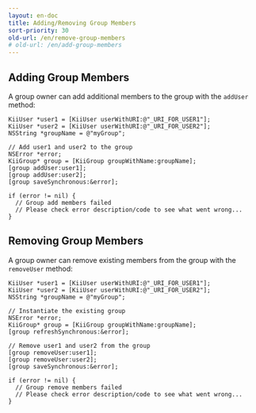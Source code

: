 ```yaml
---
layout: en-doc
title: Adding/Removing Group Members
sort-priority: 30
old-url: /en/remove-group-members
# old-url: /en/add-group-members
---
```

## Adding Group Members

A group owner can add additional members to the group with the `addUser`
method:

```objc
KiiUser *user1 = [KiiUser userWithURI:@"_URI_FOR_USER1"];
KiiUser *user2 = [KiiUser userWithURI:@"_URI_FOR_USER2"];
NSString *groupName = @"myGroup";

// Add user1 and user2 to the group
NSError *error;
KiiGroup* group = [KiiGroup groupWithName:groupName];
[group addUser:user1];
[group addUser:user2];
[group saveSynchronous:&error];

if (error != nil) {
  // Group add members failed
  // Please check error description/code to see what went wrong...
}
```

## Removing Group Members

A group owner can remove existing members from the group with the `removeUser`
method:

```objc
KiiUser *user1 = [KiiUser userWithURI:@"_URI_FOR_USER1"];
KiiUser *user2 = [KiiUser userWithURI:@"_URI_FOR_USER2"];
NSString *groupName = @"myGroup";

// Instantiate the existing group
NSError *error;
KiiGroup* group = [KiiGroup groupWithName:groupName];
[group refreshSynchronous:&error];

// Remove user1 and user2 from the group
[group removeUser:user1];
[group removeUser:user2];
[group saveSynchronous:&error];

if (error != nil) {
  // Group remove members failed
  // Please check error description/code to see what went wrong...
}
```
